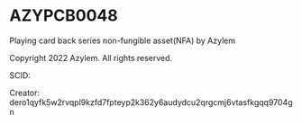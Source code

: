 # AZYPCB0048
Playing card back series non-fungible asset(NFA) by Azylem

Copyright 2022 Azylem. All rights reserved.

SCID: 

Creator: dero1qyfk5w2rvqpl9kzfd7fpteyp2k362y6audydcu2qrgcmj6vtasfkgqq9704gn
